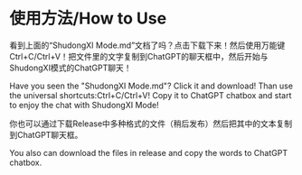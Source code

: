 # 使用方法/How to Use
看到上面的“ShudongXI Mode.md”文档了吗？点击下载下来！然后使用万能键Ctrl+C/Ctrl+V！把文件里的文字复制到ChatGPT的聊天框中，然后开始与ShudongXI模式的ChatGPT聊天！

Have you seen the "ShudongXI Mode.md"? Click it and download! Than use the universal shortcuts:Ctrl+C/Ctrl+V! Copy it to ChatGPT chatbox and start to enjoy the chat with ShudongXI Mode!

你也可以通过下载Release中多种格式的文件（稍后发布）然后把其中的文本复制到ChatGPT聊天框。

You also can download the files in release and copy the words to ChatGPT chatbox.
